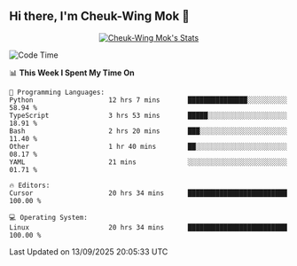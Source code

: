 ## Hi there, I'm Cheuk-Wing Mok 👋

<!--
**mozro0327/mozro0327** is a ✨ _special_ ✨ repository because its `README.md` (this file) appears on your GitHub profile.

Here are some ideas to get you started:

- 🔭 I’m currently working on ...
- 🌱 I’m currently learning ...
- 👯 I’m looking to collaborate on ...
- 🤔 I’m looking for help with ...
- 💬 Ask me about ...
- 📫 How to reach me: ...
- 😄 Pronouns: ...
- ⚡ Fun fact: ...
-->

<p align="center">
  <a href="https://github.com/mozro0327" class="rich-diff-level-one">
    <img src="https://github-readme-stats.vercel.app/api?username=mozro0327&title_color=333&text_color=777" alt="Cheuk-Wing Mok's Stats" >
    <!-- &hide=issues
    <img src="https://github-readme-stats.vercel.app/api?username=mozro0327&hide=issues&title_color=333&text_color=777" alt="Cheuk-Wing Mok's Stats" >
    -->
  </a>
</p>

<!--START_SECTION:waka-->
![Code Time](http://img.shields.io/badge/Code%20Time-3%2C843%20hrs%2049%20mins-blue)

📊 **This Week I Spent My Time On** 

```text
💬 Programming Languages: 
Python                   12 hrs 7 mins       ███████████████░░░░░░░░░░   58.94 % 
TypeScript               3 hrs 53 mins       █████░░░░░░░░░░░░░░░░░░░░   18.91 % 
Bash                     2 hrs 20 mins       ███░░░░░░░░░░░░░░░░░░░░░░   11.40 % 
Other                    1 hr 40 mins        ██░░░░░░░░░░░░░░░░░░░░░░░   08.17 % 
YAML                     21 mins             ░░░░░░░░░░░░░░░░░░░░░░░░░   01.71 % 

🔥 Editors: 
Cursor                   20 hrs 34 mins      █████████████████████████   100.00 % 

💻 Operating System: 
Linux                    20 hrs 34 mins      █████████████████████████   100.00 % 
```


 Last Updated on 13/09/2025 20:05:33 UTC
<!--END_SECTION:waka-->
